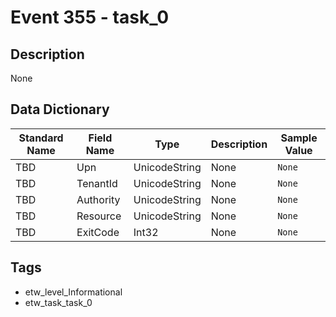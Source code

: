 # Event 355 - task_0

## Description
None

## Data Dictionary
|Standard Name|Field Name|Type|Description|Sample Value|
|---|---|---|---|---|
|TBD|Upn|UnicodeString|None|`None`|
|TBD|TenantId|UnicodeString|None|`None`|
|TBD|Authority|UnicodeString|None|`None`|
|TBD|Resource|UnicodeString|None|`None`|
|TBD|ExitCode|Int32|None|`None`|

## Tags
* etw_level_Informational
* etw_task_task_0